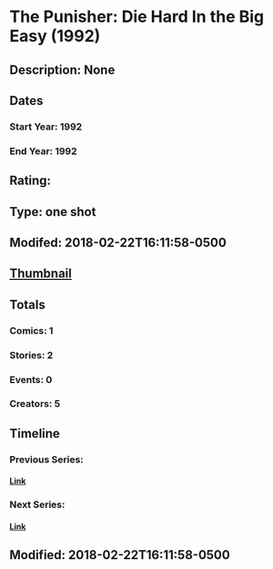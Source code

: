 # The Punisher: Die Hard In the Big Easy (1992)
## Description: None
## Dates
### Start Year: 1992
### End Year: 1992
## Rating: 
## Type: one shot
## Modifed: 2018-02-22T16:11:58-0500
## [Thumbnail](http://i.annihil.us/u/prod/marvel/i/mg/c/80/5a8f3214bde8f.jpg)
## Totals
### Comics: 1
### Stories: 2
### Events: 0
### Creators: 5
## Timeline
### Previous Series: 
#### [Link]()
### Next Series: 
#### [Link]()
## Modified: 2018-02-22T16:11:58-0500